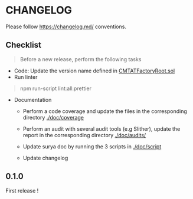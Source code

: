 # CHANGELOG

Please follow <https://changelog.md/> conventions.

## Checklist

> Before a new release, perform the following tasks

- Code: Update the version name defined in [CMTATFactoryRoot.sol](contracts/libraries/CMTATFactoryRoot.sol)
- Run linter

> npm run-script lint:all:prettier

- Documentation
  - Perform a code coverage and update the files in the corresponding directory [./doc/coverage](./doc/coverage)
  - Perform an audit with several audit tools (e.g Slither), update the report in the corresponding directory  [./doc/audits/](./doc/audits/)
  - Update surya doc by running the 3 scripts in [./doc/script](./doc/script)
  
  - Update changelog



## 0.1.0

First release !
